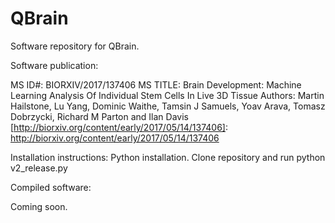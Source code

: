 # QBrain

Software repository for QBrain.

Software publication:

MS ID#: BIORXIV/2017/137406
MS TITLE: Brain Development: Machine Learning Analysis Of Individual Stem Cells In Live 3D Tissue
Authors:
Martin Hailstone, Lu Yang, Dominic Waithe, Tamsin J Samuels, Yoav Arava, Tomasz Dobrzycki, Richard M Parton and Ilan Davis
[http://biorxiv.org/content/early/2017/05/14/137406]: http://biorxiv.org/content/early/2017/05/14/137406

Installation instructions:
Python installation. Clone repository and run python v2_release.py

Compiled software:

Coming soon.